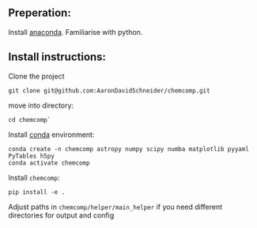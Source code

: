 ## Preperation:
Install [anaconda](https://www.anaconda.com/products/individual "anaconda"). 
Familiarise with python.

## Install instructions:
Clone the project
```
git clone git@github.com:AaronDavidSchneider/chemcomp.git
```
move into directory:
```
cd chemcomp`
```
Install [conda](https://www.anaconda.com/products/individual "anaconda") environment:
```
conda create -n chemcomp astropy numpy scipy numba matplotlib pyyaml PyTables h5py  
conda activate chemcomp
```
Install `chemcomp`:
```
pip install -e .
````
Adjust paths in `chemcomp/helper/main_helper` if you need different directories for output and config